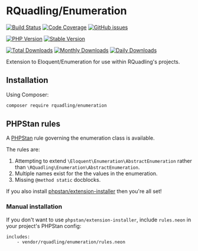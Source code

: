 # RQuadling/Enumeration

[![Build Status](https://img.shields.io/travis/rquadling/enumeration.svg?style=for-the-badge&logo=travis)](https://travis-ci.org/rquadling/enumeration)
[![Code Coverage](https://img.shields.io/scrutinizer/coverage/g/rquadling/enumeration.svg?style=for-the-badge&logo=scrutinizer)](https://scrutinizer-ci.com/g/rquadling/enumeration/)
[![GitHub issues](https://img.shields.io/github/issues/rquadling/enumeration.svg?style=for-the-badge&logo=github)](https://github.com/rquadling/enumeration/issues)

[![PHP Version](https://img.shields.io/packagist/php-v/rquadling/enumeration.svg?style=for-the-badge)](https://github.com/rquadling/enumeration)
[![Stable Version](https://img.shields.io/packagist/v/rquadling/enumeration.svg?style=for-the-badge&label=Latest)](https://packagist.org/packages/rquadling/enumeration)

[![Total Downloads](https://img.shields.io/packagist/dt/rquadling/enumeration.svg?style=for-the-badge&label=Total+downloads)](https://packagist.org/packages/rquadling/enumeration)
[![Monthly Downloads](https://img.shields.io/packagist/dm/rquadling/enumeration.svg?style=for-the-badge&label=Monthly+downloads)](https://packagist.org/packages/rquadling/enumeration)
[![Daily Downloads](https://img.shields.io/packagist/dd/rquadling/enumeration.svg?style=for-the-badge&label=Daily+downloads)](https://packagist.org/packages/rquadling/enumeration)

Extension to Eloquent/Enumeration for use within RQuadling's projects.

## Installation

Using Composer:

```sh
composer require rquadling/enumeration
```

## PHPStan rules

A [PHPStan](https://github.com/phpstan/phpstan) rule governing the enumeration class is available.

The rules are:
1. Attempting to extend `\Eloquent\Enumeration\AbstractEnumeration` rather than `\RQuadling\Enumeration\AbstractEnumeration`.
2. Multiple names exist for the the values in the enumeration.
3. Missing `@method static` docblocks.

If you also install [phpstan/extension-installer](https://github.com/phpstan/extension-installer) then you're all set!

### Manual installation

If you don't want to use `phpstan/extension-installer`, include `rules.neon` in your project's PHPStan config:

```
includes:
    - vendor/rquadling/enumeration/rules.neon
```
